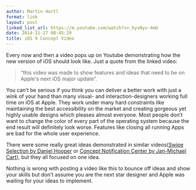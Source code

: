 ```yaml
---
author: Martin Hartl
format: link
layout: post
linked_list_url: https://m.youtube.com/watch?v=_hyvNyv-4mU
date: 2014-11-27 08:45:29
title: iOS 9 Concept Video
---
```


Every now and then a video pops up on Youtube demonstrating how the new version of iOS should look like.
Just a quote from the linked video: 

>“this video was made to show features and ideas that need to be on Apple's next iOS major update”. 

You can’t be serious if you think you can deliver a better work with just a wink of your hand than many visual- and interaction-designers working full time on iOS at Apple.
They work under many hard constraints like maintaining the best accessibility on the market and creating gorgeous yet highly usable designs which pleases almost everyone. Most people don’t want to change the color of every part of the operating system because the end result will definitely look worse. Features like closing all running Apps are bad for the whole user experience. 

There were some really great ideas demonstrated in similar videos([Swipe Selection by Daniel Hooper](http://youtu.be/RGQTaHGQ04Q) or [Concept Notification Center by Jan-Michael Cart](http://m.youtube.com/watch?v=SwmLdsHTUZE)), but they all focused on one idea.

Nothing is wrong with posting a video like this to bounce off ideas and show your skills but don't assume you are the next star designer and Apple was waiting for your ideas to implement. 


